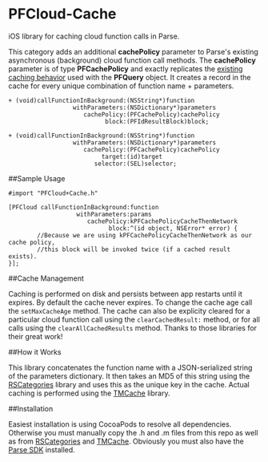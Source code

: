 PFCloud-Cache
=============

iOS library for caching cloud function calls in Parse.

This category adds an additional **cachePolicy** parameter to Parse's existing asynchronous (background) cloud function call methods. The **cachePolicy** parameter is of type **PFCachePolicy** and exactly replicates the [existing caching behavior] used with the **PFQuery** object.  It creates a record in the cache for every unique combination of function name + parameters.

```
+ (void)callFunctionInBackground:(NSString*)function
                  withParameters:(NSDictionary*)parameters
                     cachePolicy:(PFCachePolicy)cachePolicy
                           block:(PFIdResultBlock)block;
```
```
+ (void)callFunctionInBackground:(NSString*)function
                  withParameters:(NSDictionary*)parameters
                     cachePolicy:(PFCachePolicy)cachePolicy
                          target:(id)target
                        selector:(SEL)selector;
```

##Sample Usage

```
#import "PFCloud+Cache.h"

[PFCloud callFunctionInBackground:function
                   withParameters:params
                      cachePolicy:kPFCachePolicyCacheThenNetwork
                            block:^(id object, NSError* error) {
		//Because we are using kPFCachePolicyCacheThenNetwork as our cache policy,
		//this block will be invoked twice (if a cached result exists). 
}];
```

##Cache Management

Caching is performed on disk and persists between app restarts until it expires. By default the cache never expires. To change the cache age call the ```setMaxCacheAge``` method. The cache can also be explicity cleared for a particular cloud function call using the ```clearCachedResult:``` method, or for all calls using the ```clearAllCachedResults``` method. Thanks to those libraries for their great work!

##How it Works

This library concatenates the function name with a JSON-serialized string of the parameters dictionary. It then takes an MD5 of this string using the [RSCategories] library and uses this as the unique key in the cache. Actual caching is performed using the [TMCache] library.

##Installation

Easiest installation is using CocoaPods to resolve all dependencies. Otherwise you must manually copy the .h and .m files from this repo as well as from [RSCategories] and [TMCache]. Obviously you must also have the [Parse SDK] installed.

[existing caching behavior]: https://parse.com/docs/ios_guide#queries-caching/iOS
[RSCategories]: https://github.com/reejosamuel/RSCategories
[TMCache]:https://github.com/tumblr/TMCache
[Parse SDK]:https://parse.com/downloads/ios/parse-library/latest
